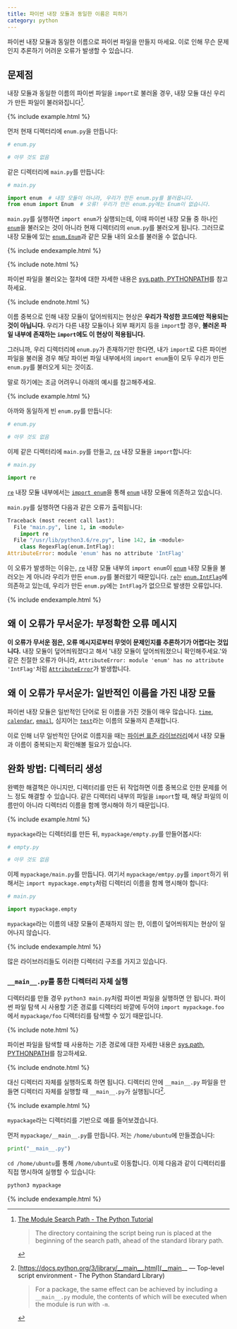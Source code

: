 ```yaml
---
title: 파이썬 내장 모듈과 동일한 이름은 피하기
category: python
---
```


파이썬 내장 모듈과 동일한 이름으로 파이썬 파일을 만들지 마세요. 이로 인해 무슨 문제인지 추론하기 어려운 오류가 발생할 수 있습니다.

## 문제점

내장 모듈과 동일한 이름의 파이썬 파일을 `import`로 불러올 경우, 내장 모듈 대신 우리가 만든 파일이 불러와집니다[^ahead].

[^ahead]: [The Module Search Path - The Python Tutorial](https://docs.python.org/3/tutorial/modules.html#the-module-search-path)

    > The directory containing the script being run is placed at the beginning of the search path, ahead of the standard library path.

{% include example.html %}

먼저 현재 디렉터리에 `enum.py`을 만듭니다:

```py
# enum.py

# 아무 것도 없음
```

같은 디렉터리에 `main.py`를 만듭니다:

```py
# main.py

import enum  # 내장 모듈이 아니라, 우리가 만든 enum.py를 불러옵니다.
from enum import Enum  # 오류! 우리가 만든 enum.py에는 Enum이 없습니다.
```

`main.py`를 실행하면 `import enum`가 실행되는데, 이때 파이썬 내장 모듈 중 하나인 [`enum`]을 불러오는 것이 아니라 현재 디렉터리의 `enum.py`를 불러오게 됩니다. 그러므로 내장 모듈에 있는 [`enum.Enum`]과 같은 모듈 내의 요소를 불러올 수 없습니다.

[`enum`]: https://docs.python.org/3/library/enum.htm

[`enum.Enum`]: https://docs.python.org/3/library/enum.html#enum.Enum

{% include endexample.html %}

{% include note.html %}

파이썬 파일을 불러오는 절차에 대한 자세한 내용은 [sys.path, PYTHONPATH](/sys-path-pythonpath.html)를 참고하세요.

{% include endnote.html %}

이름 중복으로 인해 내장 모듈이 덮어씌워지는 현상은 **우리가 작성한 코드에만 적용되는 것이 아닙니다.** 우리가 다른 내장 모듈이나 외부 패키지 등을 `import`할 경우, **불러온 파일 내부에 존재하는 `import`에도 이 현상이 적용됩니다.**

그러니까, 우리 디렉터리에 `enum.py`가 존재하기만 한다면, 내가 `import`로 다른 파이썬 파일을 불러올 경우 해당 파이썬 파일 내부에서의 `import enum`들이 모두 우리가 만든 `enum.py`를 불러오게 되는 것이죠.

말로 하기에는 조금 어려우니 아래의 예시를 참고해주세요.

{% include example.html %}

아까와 동일하게 빈 `enum.py`를 만듭니다:

```py
# enum.py

# 아무 것도 없음
```

이제 같은 디렉터리에 `main.py`를 만들고, [`re`] 내장 모듈을 `import`합니다:

[`re`]: https://docs.python.org/3/library/re.html

```py
# main.py

import re
```

[`re`] 내장 모듈 내부에서는 [`import enum`](https://github.com/python/cpython/blob/686d508c26fafb57dfe463c4f55b20013dad1441/Lib/re.py#L124)을 통해 [`enum`] 내장 모듈에 의존하고 있습니다.

`main.py`를 실행하면 다음과 같은 오류가 출력됩니다:

```py
Traceback (most recent call last):
  File "main.py", line 1, in <module>
    import re
  File "/usr/lib/python3.6/re.py", line 142, in <module>
    class RegexFlag(enum.IntFlag):
AttributeError: module 'enum' has no attribute 'IntFlag'
```

이 오류가 발생하는 이유는, [`re`](https://docs.python.org/3/library/re.html) 내장 모듈 내부의 `import enum`이 [`enum`] 내장 모듈을 불러오는 게 아니라 우리가 만든 `enum.py`를 불러왔기 때문입니다. [`re`]는 [`enum.IntFlag`]에 의존하고 있는데, 우리가 만든 `enum.py`에는 `IntFlag`가 없으므로 발생한 오류입니다.

[`enum.IntFlag`]: https://docs.python.org/3/library/enum.html#enum.IntFlag

{% include endexample.html %}

## 왜 이 오류가 무서운가: 부정확한 오류 메시지

**이 오류가 무서운 점은, 오류 메시지로부터 무엇이 문제인지를 추론하기가 어렵다는 것입니다.** 내장 모듈이 덮어씌워졌다고 해서 '내장 모듈이 덮어씌워졌으니 확인해주세요.'와 같은 친절한 오류가 아니라, `AttributeError: module 'enum' has no attribute 'IntFlag'`처럼 [`AttributeError`]가 발생합니다.

[`AttributeError`]: https://docs.python.org/3/library/exceptions.html#AttributeError

## 왜 이 오류가 무서운가: 일반적인 이름을 가진 내장 모듈

파이썬 내장 모듈은 일반적인 단어로 된 이름을 가진 것들이 매우 많습니다. [`time`](https://docs.python.org/3/library/time.html), [`calendar`](https://docs.python.org/3/library/calendar.html), [`email`](https://docs.python.org/3/library/email.html), 심지어는 [`test`](https://docs.python.org/3/library/test.html)라는 이름의 모듈까지 존재합니다.

이로 인해 너무 일반적인 단어로 이름지을 때는 [파이썬 표준 라이브러리](https://docs.python.org/3/library/index.html)에서 내장 모듈과 이름이 중복되는지 확인해볼 필요가 있습니다.

## 완화 방법: 디렉터리 생성

완벽한 해결책은 아니지만, 디렉터리를 만든 뒤 작업하면 이름 중복으로 인한 문제를 어느 정도 해결할 수 있습니다. 같은 디렉터리 내부의 파일을 `import`할 때, 해당 파일의 이름만이 아니라 디렉터리 이름을 함께 명시해야 하기 때문입니다.

{% include example.html %}

`mypackage`라는 디렉터리를 만든 뒤, `mypackage/empty.py`를 만들어봅시다:

```py
# empty.py

# 아무 것도 없음
```

이제 `mypackage/main.py`를 만듭니다. 여기서 `mypackage/emtpy.py`를 `import`하기 위해서는 `import mypackage.empty`처럼 디렉터리 이름을 함께 명시해야 합니다:

```py
# main.py

import mypackage.empty
```

`mypackage`라는 이름의 내장 모듈이 존재하지 않는 한, 이름이 덮어씌워지는 현상이 일어나지 않습니다.

{% include endexample.html %}

많은 라이브러리들도 이러한 디렉터리 구조를 가지고 있습니다.

### `__main__.py`를 통한 디렉터리 자체 실행

디렉터리를 만들 경우 `python3 main.py`처럼 파이썬 파일을 실행하면 안 됩니다. 파이썬 파일 탐색 시 사용할 기준 경로를 디렉터리 바깥에 두어야 `import mypackage.foo`에서 `mypackage/foo` 디렉터리를 탐색할 수 있기 때문입니다.

{% include note.html %}

파이썬 파일을 탐색할 때 사용하는 기준 경로에 대한 자세한 내용은 [sys.path, PYTHONPATH](/sys-path-pythonpath.html)를 참고하세요.

{% include endnote.html %}

대신 디렉터리 자체를 실행하도록 하면 됩니다. 디렉터리 안에 `__main__.py` 파일을 만들면 디렉터리 자체를 실행할 때 `__main__.py`가 실행됩니다[^package-main].

[^package-main]: [https://docs.python.org/3/library/__main__.html](__main__ — Top-level script environment - The Python Standard Library)

    > For a package, the same effect can be achieved by including a `__main__.py` module, the contents of which will be executed when the module is run with `-m`.

{% include example.html %}

`mypackage`라는 디렉터리를 기반으로 예를 들어보겠습니다.

먼저 `mypackage/__main__.py`를 만듭니다. 저는 `/home/ubuntu`에 만들겠습니다:

```py
print("__main__.py")
```

`cd /home/ubuntu`를 통해 `/home/ubuntu`로 이동합니다. 이제 다음과 같이 디렉터리를 직접 명시하여 실행할 수 있습니다:

```sh
python3 mypackage
```

{% include endexample.html %}
